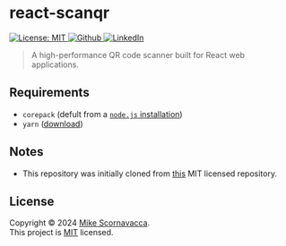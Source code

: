 <h1 align="left">react-scanqr</h1>

<p>
  <a href="https://github.com/scornz/react-scanqr/blob/main/LICENSE" target="_blank">
    <img alt="License: MIT" src="https://img.shields.io/badge/License-MIT-yellow.svg" />
  </a>
  <a href="https://github.com/scornz" target="_blank">
    <img alt="Github" src="https://img.shields.io/badge/GitHub-@scornz-blue.svg" />
  </a>
  <a href="https://linkedin.com/in/mscornavacca" target="_blank">
    <img alt="LinkedIn" src="https://img.shields.io/badge/LinkedIn-@mscornavacca-blue.svg" />
  </a>
</p>

> A high-performance QR code scanner built for React web applications.

## Requirements

- `corepack` (defult from a [`node.js` installation](https://nodejs.org/en/download))
- `yarn` ([download](https://yarnpkg.com/getting-started/install))

## Notes

- This repository was initially cloned from [this](https://github.com/rayyamhk/vite-react-component-library-starter) MIT licensed repository.

## License

Copyright © 2024 [Mike Scornavacca](https://github.com/scornz).<br />
This project is [MIT](https://github.com/scornz/react-scanqr/blob/main/LICENSE) licensed.
